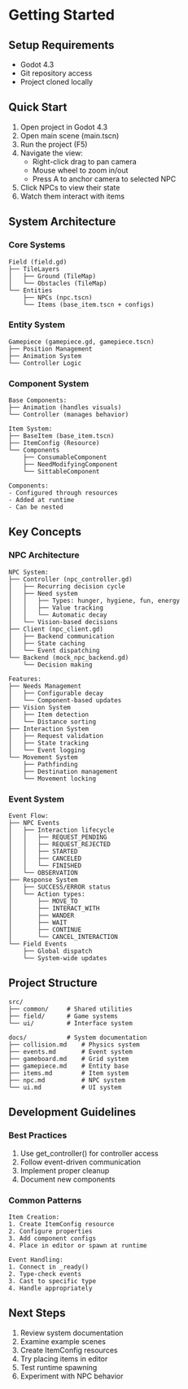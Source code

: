 # Getting Started

## Setup Requirements
- Godot 4.3
- Git repository access
- Project cloned locally

## Quick Start
1. Open project in Godot 4.3
2. Open main scene (main.tscn)
3. Run the project (F5)
4. Navigate the view:
   - Right-click drag to pan camera
   - Mouse wheel to zoom in/out
   - Press A to anchor camera to selected NPC
5. Click NPCs to view their state
6. Watch them interact with items

## System Architecture

### Core Systems
```
Field (field.gd)
├── TileLayers
│   ├── Ground (TileMap)
│   └── Obstacles (TileMap)
└── Entities
    ├── NPCs (npc.tscn)
    └── Items (base_item.tscn + configs)
```

### Entity System
```
Gamepiece (gamepiece.gd, gamepiece.tscn)
├── Position Management
├── Animation System
└── Controller Logic
```

### Component System
```
Base Components:
├── Animation (handles visuals)
└── Controller (manages behavior)

Item System:
├── BaseItem (base_item.tscn)
├── ItemConfig (Resource)
└── Components
    ├── ConsumableComponent
    ├── NeedModifyingComponent
    └── SittableComponent

Components:
- Configured through resources
- Added at runtime
- Can be nested
```

## Key Concepts

### NPC Architecture
```
NPC System:
├── Controller (npc_controller.gd)
│   ├── Recurring decision cycle
│   ├── Need system
│   │   ├── Types: hunger, hygiene, fun, energy
│   │   ├── Value tracking
│   │   └── Automatic decay
│   └── Vision-based decisions
├── Client (npc_client.gd)
│   ├── Backend communication
│   ├── State caching
│   └── Event dispatching
└── Backend (mock_npc_backend.gd)
    └── Decision making

Features:
├── Needs Management
│   ├── Configurable decay
│   └── Component-based updates
├── Vision System
│   ├── Item detection
│   └── Distance sorting
├── Interaction System
│   ├── Request validation
│   ├── State tracking
│   └── Event logging
└── Movement System
    ├── Pathfinding
    ├── Destination management
    └── Movement locking
```

### Event System
```
Event Flow:
├── NPC Events
│   ├── Interaction lifecycle
│   │   ├── REQUEST_PENDING
│   │   ├── REQUEST_REJECTED
│   │   ├── STARTED
│   │   ├── CANCELED
│   │   └── FINISHED
│   └── OBSERVATION
├── Response System
│   ├── SUCCESS/ERROR status
│   └── Action types:
│       ├── MOVE_TO
│       ├── INTERACT_WITH
│       ├── WANDER
│       ├── WAIT
│       ├── CONTINUE
│       └── CANCEL_INTERACTION
└── Field Events
    ├── Global dispatch
    └── System-wide updates
```

## Project Structure
```
src/
├── common/     # Shared utilities
├── field/      # Game systems
└── ui/         # Interface system

docs/           # System documentation
├── collision.md    # Physics system
├── events.md       # Event system
├── gameboard.md    # Grid system
├── gamepiece.md    # Entity base
├── items.md        # Item system
├── npc.md          # NPC system
└── ui.md           # UI system
```

## Development Guidelines

### Best Practices
1. Use get_controller() for controller access
2. Follow event-driven communication
3. Implement proper cleanup
4. Document new components

### Common Patterns
```
Item Creation:
1. Create ItemConfig resource
2. Configure properties
3. Add component configs
4. Place in editor or spawn at runtime

Event Handling:
1. Connect in _ready()
2. Type-check events
3. Cast to specific type
4. Handle appropriately
```

## Next Steps
1. Review system documentation
2. Examine example scenes
3. Create ItemConfig resources
4. Try placing items in editor
5. Test runtime spawning
6. Experiment with NPC behavior
